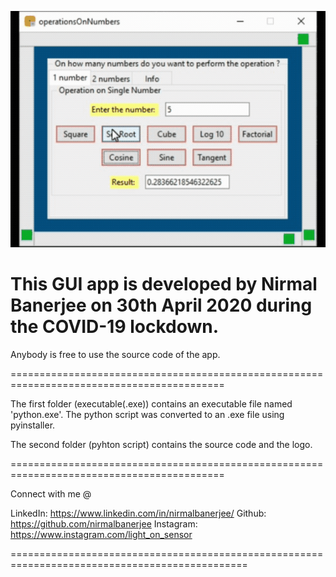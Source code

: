 
![CALCULATOR](calculator.gif)

This GUI app is developed by Nirmal Banerjee on 30th April 2020 during the COVID-19 lockdown. 
===========================================================================================

Anybody is free to use the source code of the app.

===========================================================================================

The first folder (executable(.exe)) contains an executable file named 'python.exe'. The python script was converted to an .exe file using pyinstaller. 

The second folder (pyhton script) contains the source code and the logo.

===========================================================================================

Connect with me @

LinkedIn: https://www.linkedin.com/in/nirmalbanerjee/ 
Github: https://github.com/nirmalbanerjee 
Instagram: https://www.instagram.com/light_on_sensor

===============================================================================================
